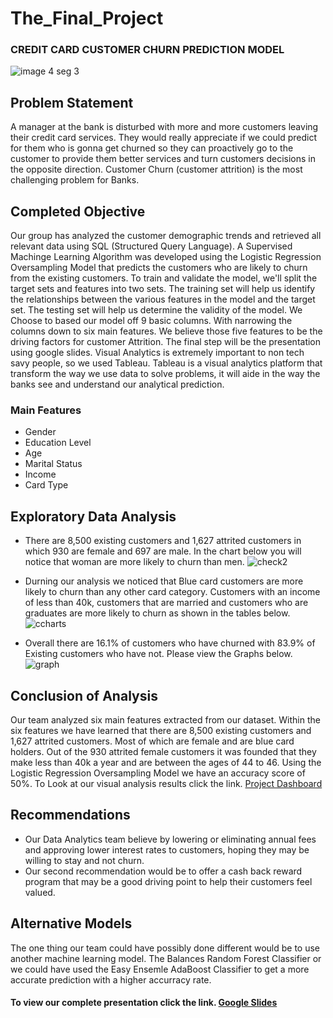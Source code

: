 # The_Final_Project
### CREDIT CARD CUSTOMER CHURN PREDICTION MODEL
![image 4 seg 3](https://user-images.githubusercontent.com/96032255/172059609-6aac6a68-9a33-4823-8399-4a2f7a999639.PNG)

## Problem Statement 
A manager at the bank is disturbed with more and more customers leaving their credit card services. They would really appreciate if we could predict for them who is gonna get churned so they can proactively go to the customer to provide them better services and turn customers decisions in the opposite direction. Customer Churn (customer attrition) is the most challenging problem for Banks. 

## Completed Objective
Our group has analyzed the customer demographic trends and retrieved all relevant data using SQL (Structured Query Language). A Supervised Machinge Learning Algorithm was developed using the Logistic Regression Oversampling Model that predicts the customers who are likely to churn from the existing customers. To train and validate the model, we'll split the target sets and features into two sets. The training set will help us identify the relationships between the various features in the model and the target set. The testing set will help us determine the validity of the model. We Choose to based our model off 9 basic columns. With narrowing the columns down to six main features. We believe those five features to be the driving factors for customer Attrition. The final step will be the presentation using google slides. Visual Analytics is extremely important to non tech savy people, so we used Tableau. Tableau is a visual analytics platform that transform the way we use data to solve problems, it will aide in the way the banks see and understand our analytical prediction.

### Main Features
+ Gender
+ Education Level
+ Age
+ Marital Status
+ Income
+ Card Type

## Exploratory Data Analysis
+ There are 8,500 existing customers and 1,627 attrited customers in which 930 are female and 697 are male. In the chart below you will notice that woman are more likely to churn than men.
![check2](https://user-images.githubusercontent.com/96032255/172072949-8dccce22-79bd-4e1a-bb5c-0400cbdfcd9c.PNG)

+ Durning our analysis we noticed that Blue card customers are more likely to churn than any other card category. Customers with an income of less than 40k, customers that are married and customers who are graduates are more likely to churn as shown in the tables below.
![ccharts](https://user-images.githubusercontent.com/96032255/172073882-d57e2272-88d6-4983-833d-b2ba424ab967.PNG)

+ Overall there are 16.1% of customers who have churned with 83.9% of Existing customers who have not. Please view the Graphs below.
![graph](https://user-images.githubusercontent.com/96032255/172074302-7eb87a81-48fd-49f0-8e0f-66b8aa5520a8.PNG)

## Conclusion of Analysis
Our team analyzed six main features extracted from our dataset. Within the six features we have learned that there are 8,500 existing customers and 1,627 attrited customers. Most of which are female and are blue card holders. Out of the 930 attrited female customers it was founded that they make less than 40k a year and are between the ages of 44 to 46. Using the Logistic Regression Oversampling Model we have an accuracy score of 50%. To Look at our visual analysis results click the link. [Project Dashboard](https://public.tableau.com/views/Project_Dashboard_16544692745830/Dashboard1?:language=en-US&publish=yes&:display_count=n&:origin=viz_share_link)

## Recommendations
* Our Data Analytics team believe by lowering or eliminating annual fees and approving lower interest rates to customers, hoping they may be willing to stay and not churn.
* Our second recommendation would be to offer a cash back reward program that may be a good driving point to help their customers feel valued.

## Alternative Models
The one thing our team could have possibly done different would be to use another machine learning model. The Balances Random Forest Classifier or we could have used the Easy Ensemle AdaBoost Classifier to get a more accurate prediction with a higher accurracy rate.

#### To view our complete presentation click the link. [Google Slides](https://docs.google.com/presentation/d/1AuiycLoe2rpS4886QBwBy9vm-aU0bIaKz_qGyI95m-Q/edit?usp=sharing)

